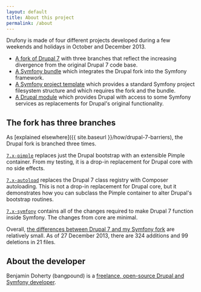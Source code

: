 ```yaml
---
layout: default
title: About this project
permalink: /about
---
```


Drufony is made of four different projects developed during a few weekends and holidays in October and December 2013.

* [A fork of Drupal 7](https://github.com/bangpound/drupal) with three branches that reflect the increasing divergence from the original Drupal 7 code base.
* [A Symfony bundle](https://github.com/bangpound/drupal-bundle) which integrates the Drupal fork into the Symfony framework.
* [A Symfony project template](https://github.com/bangpound/symfony-drupal) which provides a standard Symfony project filesystem structure and which requires the fork and the bundle.
* [A Drupal module](https://github.com/bangpound/symfony-module) which provides Drupal with access to some Symfony services as replacements for Drupal's original functionality.

## The fork has three branches

As [explained elsewhere]({{ site.baseurl }}/how/drupal-7-barriers), the Drupal fork is branched three times.

[`7.x-pimple`](https://github.com/bangpound/drupal/compare/7.x...7.x-pimple) replaces just the Drupal bootstrap with an extensible Pimple container. From my testing, it is a drop-in replacement for Drupal core with no side effects.

[`7.x-autoload`](https://github.com/bangpound/drupal/compare/7.x-pimple...7.x-autoload) replaces the Drupal 7 class registry with Composer autoloading. This is not a drop-in replacement for Drupal core, but it demonstrates how you can subclass the Pimple container to alter Drupal's bootstrap routines.

[`7.x-symfony`](https://github.com/bangpound/drupal/compare/7.x-autoload...7.x-symfony) contains all of the changes required to make Drupal 7 function inside Symfony. The changes from core are minimal.

Overall, [the differences between Drupal 7 and my Symfony fork](https://github.com/bangpound/drupal/compare/7.x...7.x-symfony) are relatively small. As of 27 December 2013, there are 324 additions and 99 deletions in 21 files.

## About the developer

Benjamin Doherty (bangpound) is a [freelance, open-source Drupal and Symfony developer](https://github.com/bangpound/).
